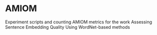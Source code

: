# AMIOM
Experiment scripts and counting AMIOM metrics for the work Assessing Sentence Embedding Quality Using WordNet-based methods
